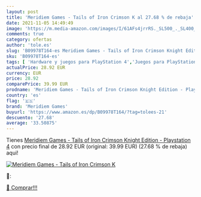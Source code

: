 ```yaml
---
layout: post
title: 'Meridiem Games - Tails of Iron Crimson K al 27.68 % de rebaja'
date: 2021-11-05 14:49:49
image: 'https://m.media-amazon.com/images/I/61AFs4jrrRS._SL500_._SL400_.jpg'
comments: true
category: ofertas
author: 'tole.es'
slug: 'B09978T164-es Meridiem Games - Tails of Iron Crimson Knight Edition -...'
sku: 'B09978T164-es'
tags: [ 'Hardware y juegos para PlayStation 4','Juegos para PlayStation 4','Videojuegos','meridiem games','playstation', ]
actualPrice: 28.92 EUR
currency: EUR
price: 28.92
comparePrice: 39.99 EUR
prodname: 'Meridiem Games - Tails of Iron Crimson Knight Edition - Playstation 4'
country: 'es'
flag: '🇪🇸'
brand: 'Meridiem Games'
buyurl: 'https://www.amazon.es/dp/B09978T164/?tag=tolees-21'
descuento: '27.68'
average: '33.50875'
---
```


Tienes [Meridiem Games - Tails of Iron Crimson Knight Edition - Playstation 4](https://www.amazon.es/dp/B09978T164/?tag=tolees-21) con precio final de  28.92 EUR (original: 39.99 EUR) (27.68 %  de rebaja) aqui!

[![Meridiem Games - Tails of Iron Crimson K](https://m.media-amazon.com/images/I/61AFs4jrrRS._SL500_._SL400_.jpg)](https://www.amazon.es/dp/B09978T164/?tag=tolees-21)

🔎:


[🛒 Comprar!!!](https://www.amazon.es/dp/B09978T164/?tag=tolees-21)
